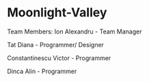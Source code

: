 # Moonlight-Valley

Team Members:
  Ion Alexandru - Team Manager
  
  Tat Diana - Programmer/ Designer
  
  Constantinescu Victor - Programmer
  
  Dinca Alin - Programmer
  
  
